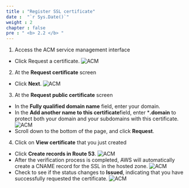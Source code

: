 ```yaml
---
title : "Register SSL certificate"
date :  "`r Sys.Date()`" 
weight : 2 
chapter : false
pre : " <b> 2.2 </b> "
---
```


1. Access the ACM service management interface
  + Click Request a certificate.
![ACM](/images/2.prerequisite/025-acm.png)

2. At the **Request certificate** screen
  + Click **Next**.
![ACM](/images/2.prerequisite/026-acm.png)

3. At the **Request public certificate** screen
  + In the **Fully qualified domain name** field, enter your domain.
  + In the **Add another name to this certificate**field, enter ***.domain**  to protect both your domain and your subdomains with this certificate.
  ![ACM](/images/2.prerequisite/027-acm.png)
  + Scroll down to the bottom of the page, and click  **Request**.

4. Click on **View certificate** that you just created
  + Click **Create records in Route 53**.
![ACM](/images/2.prerequisite/028-acm.png)
  + After the verification process is completed, AWS will automatically create a CNAME record for the SSL in the hosted zone.
  ![ACM](/images/2.prerequisite/029-acm.png)
  + Check to see if the status changes to **Issued**, indicating that you have successfully requested the certificate.
  ![ACM](/images/2.prerequisite/030-acm.png)